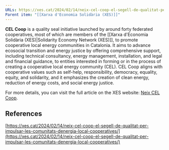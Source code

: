 ```yaml
---
URLs: https://xes.cat/2024/02/14/neix-cel-coop-el-segell-de-qualitat-per-impulsar-les-comunitats-denergia-local-cooperatives/
Parent item: "[[Xarxa d'Economia Solidària (XES)]]"
---
```

**CEL Coop** is a quality seal initiative launched by around forty federated cooperatives, most of which are members of the [[Xarxa d'Economia Solidària (XES)|Solidarity Economy Network (XES)]], to promote cooperative local energy communities in Catalonia. It aims to advance ecosocial transition and energy justice by offering comprehensive support, including technical consultancy, energy management, installation, and legal and financial guidance, to entities interested in forming or in the process of creating a cooperative local energy community (CEL). CEL Coop aligns with cooperative values such as self-help, responsibility, democracy, equality, equity, and solidarity, and it emphasizes the creation of clean energy, reduction of energy costs, and social energy justice.

For more details, you can visit the full article on the XES website: [Neix CEL Coop](https://xes.cat/2024/02/14/neix-cel-coop-el-segell-de-qualitat-per-impulsar-les-comunitats-denergia-local-cooperatives/).

## References

[https://xes.cat/2024/02/14/neix-cel-coop-el-segell-de-qualitat-per-impulsar-les-comunitats-denergia-local-cooperatives/](https://xes.cat/2024/02/14/neix-cel-coop-el-segell-de-qualitat-per-impulsar-les-comunitats-denergia-local-cooperatives/)